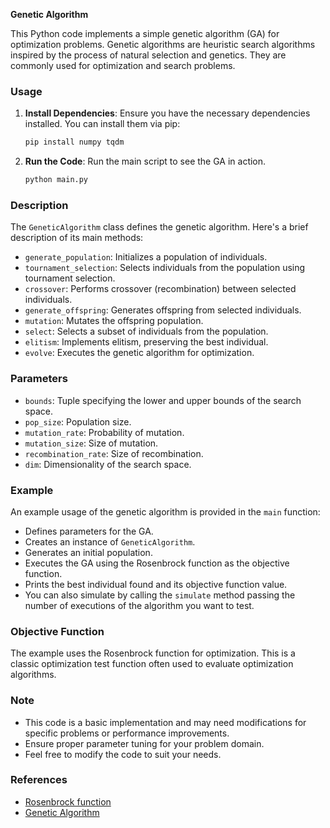 **Genetic Algorithm**

This Python code implements a simple genetic algorithm (GA) for optimization problems. Genetic algorithms are heuristic search algorithms inspired by the process of natural selection and genetics. They are commonly used for optimization and search problems.

### Usage

1. **Install Dependencies**: Ensure you have the necessary dependencies installed. You can install them via pip:

   ```bash
   pip install numpy tqdm
   ```

2. **Run the Code**: Run the main script to see the GA in action.

   ```bash
   python main.py
   ```

### Description

The `GeneticAlgorithm` class defines the genetic algorithm. Here's a brief description of its main methods:

- `generate_population`: Initializes a population of individuals.
- `tournament_selection`: Selects individuals from the population using tournament selection.
- `crossover`: Performs crossover (recombination) between selected individuals.
- `generate_offspring`: Generates offspring from selected individuals.
- `mutation`: Mutates the offspring population.
- `select`: Selects a subset of individuals from the population.
- `elitism`: Implements elitism, preserving the best individual.
- `evolve`: Executes the genetic algorithm for optimization.

### Parameters

- `bounds`: Tuple specifying the lower and upper bounds of the search space.
- `pop_size`: Population size.
- `mutation_rate`: Probability of mutation.
- `mutation_size`: Size of mutation.
- `recombination_rate`: Size of recombination.
- `dim`: Dimensionality of the search space.

### Example

An example usage of the genetic algorithm is provided in the `main` function:

- Defines parameters for the GA.
- Creates an instance of `GeneticAlgorithm`.
- Generates an initial population.
- Executes the GA using the Rosenbrock function as the objective function.
- Prints the best individual found and its objective function value.
- You can also simulate by calling the `simulate` method passing the number of executions of the algorithm you want to test.

### Objective Function

The example uses the Rosenbrock function for optimization. This is a classic optimization test function often used to evaluate optimization algorithms.

### Note

- This code is a basic implementation and may need modifications for specific problems or performance improvements.
- Ensure proper parameter tuning for your problem domain.
- Feel free to modify the code to suit your needs.

### References

- [Rosenbrock function](https://en.wikipedia.org/wiki/Rosenbrock_function)
- [Genetic Algorithm](https://en.wikipedia.org/wiki/Genetic_algorithm)